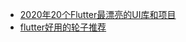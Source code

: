* [2020年20个Flutter最漂亮的UI库和项目](https://www.jianshu.com/p/2200185df33d)
* [flutter好用的轮子推荐](http://www.xbzweb.com/2019/10/26/flutter好用的轮子推荐一-列表动画)